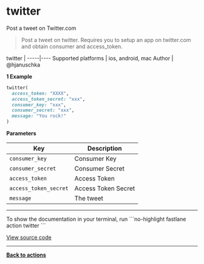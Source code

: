 # twitter


Post a tweet on Twitter.com




> Post a tweet on twitter. Requires you to setup an app on twitter.com and obtain consumer and access_token.


twitter |
-----|----
Supported platforms | ios, android, mac
Author | @hjanuschka



**1 Example**

```ruby
twitter(
  access_token: "XXXX",
  access_token_secret: "xxx",
  consumer_key: "xxx",
  consumer_secret: "xxx",
  message: "You rock!"
)
```





**Parameters**

Key | Description
----|------------
  `consumer_key` | Consumer Key
  `consumer_secret` | Consumer Secret
  `access_token` | Access Token
  `access_token_secret` | Access Token Secret
  `message` | The tweet




<hr />
To show the documentation in your terminal, run
```no-highlight
fastlane action twitter
```

<a href="https://github.com/fastlane/fastlane/blob/master/fastlane/lib/fastlane/actions/twitter.rb" target="_blank">View source code</a>

<hr />

<a href="/actions"><b>Back to actions</b></a>
